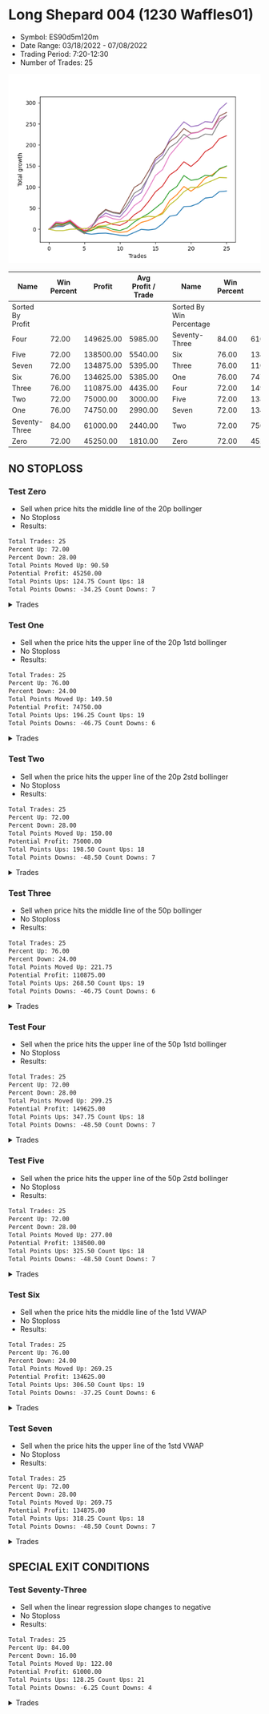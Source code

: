 # Long Shepard 004 (1230 Waffles01) 
- Symbol: ES90d5m120m
- Date Range: 03/18/2022 - 07/08/2022
- Trading Period: 7:20-12:30
- Number of Trades: 25

![Plot](LongShepard004(1230Waffles01)ES90d5m120m.png)

| Name | Win Percent | Profit | Avg Profit / Trade |     | Name | Win Percent | Profit | Avg Profit / Trade |
| ---- | ----------- | ------ | ------------------ | --- | ---- | ----------- | ------ | ------------------ |
| Sorted By <br> Profit | | | | | Sorted By <br> Win Percentage ||||
| Four | 72.00 | 149625.00 | 5985.00 |     | Seventy-Three | 84.00 | 61000.00 | 2440.00 |
| Five | 72.00 | 138500.00 | 5540.00 |     | Six | 76.00 | 134625.00 | 5385.00 |
| Seven | 72.00 | 134875.00 | 5395.00 |     | Three | 76.00 | 110875.00 | 4435.00 |
| Six | 76.00 | 134625.00 | 5385.00 |     | One | 76.00 | 74750.00 | 2990.00 |
| Three | 76.00 | 110875.00 | 4435.00 |     | Four | 72.00 | 149625.00 | 5985.00 |
| Two | 72.00 | 75000.00 | 3000.00 |     | Five | 72.00 | 138500.00 | 5540.00 |
| One | 76.00 | 74750.00 | 2990.00 |     | Seven | 72.00 | 134875.00 | 5395.00 |
| Seventy-Three | 84.00 | 61000.00 | 2440.00 |     | Two | 72.00 | 75000.00 | 3000.00 |
| Zero | 72.00 | 45250.00 | 1810.00 |     | Zero | 72.00 | 45250.00 | 1810.00 |

## NO STOPLOSS

### Test Zero
* Sell when price hits the middle line of the 20p bollinger
* No Stoploss
* Results:
```
Total Trades: 25
Percent Up: 72.00
Percent Down: 28.00
Total Points Moved Up: 90.50
Potential Profit: 45250.00
Total Points Ups: 124.75 Count Ups: 18
Total Points Downs: -34.25 Count Downs: 7
```

<details><summary>Trades</summary>

<code>In: 2022-03-21 10:35:00		Out: 2022-03-21 11:00:15		Total Position Time: 25:15		Total Move Up: 6.00		Total to Date: 6.00</code> <br />
<code>In: 2022-03-23 10:55:00		Out: 2022-03-23 11:28:15		Total Position Time: 33:15		Total Move Up: 0.50		Total to Date: 6.50</code> <br />
<code>In: 2022-03-23 11:15:00		Out: 2022-03-23 11:28:15		Total Position Time: 13:15		Total Move Up: 8.50		Total to Date: 15.00</code> <br />
<code>In: 2022-03-30 11:05:00		Out: 2022-03-30 12:46:00		Total Position Time: 101:00		Total Move Up: -14.25		Total to Date: 0.75</code> <br />
<code>In: 2022-03-30 11:35:00		Out: 2022-03-30 12:46:00		Total Position Time: 71:00		Total Move Up: -10.25		Total to Date: -9.50</code> <br />
<code>In: 2022-04-01 09:25:00		Out: 2022-04-01 10:31:50		Total Position Time: 66:50		Total Move Up: -2.50		Total to Date: -12.00</code> <br />
<code>In: 2022-04-01 09:40:00		Out: 2022-04-01 10:31:50		Total Position Time: 51:50		Total Move Up: 2.00		Total to Date: -10.00</code> <br />
<code>In: 2022-04-07 08:20:00		Out: 2022-04-07 09:10:45		Total Position Time: 50:45		Total Move Up: 0.50		Total to Date: -9.50</code> <br />
<code>In: 2022-04-12 11:45:00		Out: 2022-04-12 12:41:15		Total Position Time: 56:15		Total Move Up: -2.25		Total to Date: -11.75</code> <br />
<code>In: 2022-04-14 12:15:00		Out: 2022-04-14 12:46:00		Total Position Time: 31:00		Total Move Up: -2.75		Total to Date: -14.50</code> <br />
<code>In: 2022-04-18 08:55:00		Out: 2022-04-18 09:54:40		Total Position Time: 59:40		Total Move Up: -0.75		Total to Date: -15.25</code> <br />
<code>In: 2022-04-18 09:40:00		Out: 2022-04-18 09:54:40		Total Position Time: 14:40		Total Move Up: 7.25		Total to Date: -8.00</code> <br />
<code>In: 2022-04-20 12:05:00		Out: 2022-04-20 12:24:15		Total Position Time: 19:15		Total Move Up: 7.50		Total to Date: -0.50</code> <br />
<code>In: 2022-05-12 11:00:00		Out: 2022-05-12 12:04:10		Total Position Time: 64:10		Total Move Up: -1.50		Total to Date: -2.00</code> <br />
<code>In: 2022-05-12 11:15:00		Out: 2022-05-12 12:04:10		Total Position Time: 49:10		Total Move Up: 2.25		Total to Date: 0.25</code> <br />
<code>In: 2022-06-08 10:40:00		Out: 2022-06-08 11:07:45		Total Position Time: 27:45		Total Move Up: 12.50		Total to Date: 12.75</code> <br />
<code>In: 2022-06-14 12:25:00		Out: 2022-06-14 12:30:55		Total Position Time: 05:55		Total Move Up: 17.75		Total to Date: 30.50</code> <br />
<code>In: 2022-06-14 12:30:00		Out: 2022-06-14 12:32:05		Total Position Time: 02:05		Total Move Up: 3.25		Total to Date: 33.75</code> <br />
<code>In: 2022-06-15 11:40:00		Out: 2022-06-15 11:41:10		Total Position Time: 01:10		Total Move Up: 19.75		Total to Date: 53.50</code> <br />
<code>In: 2022-06-16 07:20:00		Out: 2022-06-16 08:16:05		Total Position Time: 56:05		Total Move Up: 1.00		Total to Date: 54.50</code> <br />
<code>In: 2022-06-16 11:40:00		Out: 2022-06-16 12:09:30		Total Position Time: 29:30		Total Move Up: 6.25		Total to Date: 60.75</code> <br />
<code>In: 2022-06-16 12:00:00		Out: 2022-06-16 12:09:30		Total Position Time: 09:30		Total Move Up: 13.00		Total to Date: 73.75</code> <br />
<code>In: 2022-06-16 12:05:00		Out: 2022-06-16 12:09:30		Total Position Time: 04:30		Total Move Up: 2.00		Total to Date: 75.75</code> <br />
<code>In: 2022-06-23 10:05:00		Out: 2022-06-23 10:23:20		Total Position Time: 18:20		Total Move Up: 13.25		Total to Date: 89.00</code> <br />
<code>In: 2022-06-29 09:40:00		Out: 2022-06-29 10:01:50		Total Position Time: 21:50		Total Move Up: 1.50		Total to Date: 90.50</code> <br />


</details>

### Test One
* Sell when the price hits the upper line of the 20p 1std bollinger
* No Stoploss
* Results:
```
Total Trades: 25
Percent Up: 76.00
Percent Down: 24.00
Total Points Moved Up: 149.50
Potential Profit: 74750.00
Total Points Ups: 196.25 Count Ups: 19
Total Points Downs: -46.75 Count Downs: 6
```

<details><summary>Trades</summary>

<code>In: 2022-03-21 10:35:00		Out: 2022-03-21 11:21:30		Total Position Time: 46:30		Total Move Up: 7.75		Total to Date: 7.75</code> <br />
<code>In: 2022-03-23 10:55:00		Out: 2022-03-23 11:48:00		Total Position Time: 53:00		Total Move Up: 3.00		Total to Date: 10.75</code> <br />
<code>In: 2022-03-23 11:15:00		Out: 2022-03-23 11:48:00		Total Position Time: 33:00		Total Move Up: 11.00		Total to Date: 21.75</code> <br />
<code>In: 2022-03-30 11:05:00		Out: 2022-03-30 12:46:00		Total Position Time: 101:00		Total Move Up: -14.25		Total to Date: 7.50</code> <br />
<code>In: 2022-03-30 11:35:00		Out: 2022-03-30 12:46:00		Total Position Time: 71:00		Total Move Up: -10.25		Total to Date: -2.75</code> <br />
<code>In: 2022-04-01 09:25:00		Out: 2022-04-01 10:37:10		Total Position Time: 72:10		Total Move Up: 0.75		Total to Date: -2.00</code> <br />
<code>In: 2022-04-01 09:40:00		Out: 2022-04-01 10:37:10		Total Position Time: 57:10		Total Move Up: 5.25		Total to Date: 3.25</code> <br />
<code>In: 2022-04-07 08:20:00		Out: 2022-04-07 10:03:05		Total Position Time: 103:05		Total Move Up: -1.75		Total to Date: 1.50</code> <br />
<code>In: 2022-04-12 11:45:00		Out: 2022-04-12 12:46:00		Total Position Time: 61:00		Total Move Up: -6.50		Total to Date: -5.00</code> <br />
<code>In: 2022-04-14 12:15:00		Out: 2022-04-14 12:46:00		Total Position Time: 31:00		Total Move Up: -2.75		Total to Date: -7.75</code> <br />
<code>In: 2022-04-18 08:55:00		Out: 2022-04-18 10:07:50		Total Position Time: 72:50		Total Move Up: 2.00		Total to Date: -5.75</code> <br />
<code>In: 2022-04-18 09:40:00		Out: 2022-04-18 10:07:50		Total Position Time: 27:50		Total Move Up: 10.00		Total to Date: 4.25</code> <br />
<code>In: 2022-04-20 12:05:00		Out: 2022-04-20 12:45:15		Total Position Time: 40:15		Total Move Up: 11.75		Total to Date: 16.00</code> <br />
<code>In: 2022-05-12 11:00:00		Out: 2022-05-12 12:18:20		Total Position Time: 78:20		Total Move Up: 4.50		Total to Date: 20.50</code> <br />
<code>In: 2022-05-12 11:15:00		Out: 2022-05-12 12:18:20		Total Position Time: 63:20		Total Move Up: 8.25		Total to Date: 28.75</code> <br />
<code>In: 2022-06-08 10:40:00		Out: 2022-06-08 12:21:15		Total Position Time: 101:15		Total Move Up: 10.50		Total to Date: 39.25</code> <br />
<code>In: 2022-06-14 12:25:00		Out: 2022-06-14 12:38:10		Total Position Time: 13:10		Total Move Up: 28.25		Total to Date: 67.50</code> <br />
<code>In: 2022-06-14 12:30:00		Out: 2022-06-14 12:38:10		Total Position Time: 08:10		Total Move Up: 14.00		Total to Date: 81.50</code> <br />
<code>In: 2022-06-15 11:40:00		Out: 2022-06-15 11:41:10		Total Position Time: 01:10		Total Move Up: 19.75		Total to Date: 101.25</code> <br />
<code>In: 2022-06-16 07:20:00		Out: 2022-06-16 09:20:55		Total Position Time: 120:55		Total Move Up: -11.25		Total to Date: 90.00</code> <br />
<code>In: 2022-06-16 11:40:00		Out: 2022-06-16 12:20:15		Total Position Time: 40:15		Total Move Up: 12.25		Total to Date: 102.25</code> <br />
<code>In: 2022-06-16 12:00:00		Out: 2022-06-16 12:20:15		Total Position Time: 20:15		Total Move Up: 19.00		Total to Date: 121.25</code> <br />
<code>In: 2022-06-16 12:05:00		Out: 2022-06-16 12:20:15		Total Position Time: 15:15		Total Move Up: 8.00		Total to Date: 129.25</code> <br />
<code>In: 2022-06-23 10:05:00		Out: 2022-06-23 10:50:10		Total Position Time: 45:10		Total Move Up: 12.75		Total to Date: 142.00</code> <br />
<code>In: 2022-06-29 09:40:00		Out: 2022-06-29 10:11:05		Total Position Time: 31:05		Total Move Up: 7.50		Total to Date: 149.50</code> <br />


</details>

### Test Two
* Sell when the price hits the upper line of the 20p 2std bollinger
* No Stoploss
* Results:
```
Total Trades: 25
Percent Up: 72.00
Percent Down: 28.00
Total Points Moved Up: 150.00
Potential Profit: 75000.00
Total Points Ups: 198.50 Count Ups: 18
Total Points Downs: -48.50 Count Downs: 7
```

<details><summary>Trades</summary>

<code>In: 2022-03-21 10:35:00		Out: 2022-03-21 11:27:05		Total Position Time: 52:05		Total Move Up: 12.75		Total to Date: 12.75</code> <br />
<code>In: 2022-03-23 10:55:00		Out: 2022-03-23 12:46:00		Total Position Time: 111:00		Total Move Up: -1.75		Total to Date: 11.00</code> <br />
<code>In: 2022-03-23 11:15:00		Out: 2022-03-23 12:46:00		Total Position Time: 91:00		Total Move Up: 6.25		Total to Date: 17.25</code> <br />
<code>In: 2022-03-30 11:05:00		Out: 2022-03-30 12:46:00		Total Position Time: 101:00		Total Move Up: -14.25		Total to Date: 3.00</code> <br />
<code>In: 2022-03-30 11:35:00		Out: 2022-03-30 12:46:00		Total Position Time: 71:00		Total Move Up: -10.25		Total to Date: -7.25</code> <br />
<code>In: 2022-04-01 09:25:00		Out: 2022-04-01 10:38:20		Total Position Time: 73:20		Total Move Up: 4.00		Total to Date: -3.25</code> <br />
<code>In: 2022-04-01 09:40:00		Out: 2022-04-01 10:38:20		Total Position Time: 58:20		Total Move Up: 8.50		Total to Date: 5.25</code> <br />
<code>In: 2022-04-07 08:20:00		Out: 2022-04-07 10:03:25		Total Position Time: 103:25		Total Move Up: 0.75		Total to Date: 6.00</code> <br />
<code>In: 2022-04-12 11:45:00		Out: 2022-04-12 12:46:00		Total Position Time: 61:00		Total Move Up: -6.50		Total to Date: -0.50</code> <br />
<code>In: 2022-04-14 12:15:00		Out: 2022-04-14 12:46:00		Total Position Time: 31:00		Total Move Up: -2.75		Total to Date: -3.25</code> <br />
<code>In: 2022-04-18 08:55:00		Out: 2022-04-18 10:10:25		Total Position Time: 75:25		Total Move Up: 6.00		Total to Date: 2.75</code> <br />
<code>In: 2022-04-18 09:40:00		Out: 2022-04-18 10:10:25		Total Position Time: 30:25		Total Move Up: 14.00		Total to Date: 16.75</code> <br />
<code>In: 2022-04-20 12:05:00		Out: 2022-04-20 12:46:00		Total Position Time: 41:00		Total Move Up: 10.50		Total to Date: 27.25</code> <br />
<code>In: 2022-05-12 11:00:00		Out: 2022-05-12 12:19:20		Total Position Time: 79:20		Total Move Up: 9.50		Total to Date: 36.75</code> <br />
<code>In: 2022-05-12 11:15:00		Out: 2022-05-12 12:19:20		Total Position Time: 64:20		Total Move Up: 13.25		Total to Date: 50.00</code> <br />
<code>In: 2022-06-08 10:40:00		Out: 2022-06-08 12:23:30		Total Position Time: 103:30		Total Move Up: 13.75		Total to Date: 63.75</code> <br />
<code>In: 2022-06-14 12:25:00		Out: 2022-06-14 12:46:00		Total Position Time: 21:00		Total Move Up: 25.75		Total to Date: 89.50</code> <br />
<code>In: 2022-06-14 12:30:00		Out: 2022-06-14 12:46:00		Total Position Time: 16:00		Total Move Up: 11.50		Total to Date: 101.00</code> <br />
<code>In: 2022-06-15 11:40:00		Out: 2022-06-15 11:41:25		Total Position Time: 01:25		Total Move Up: 26.25		Total to Date: 127.25</code> <br />
<code>In: 2022-06-16 07:20:00		Out: 2022-06-16 09:20:55		Total Position Time: 120:55		Total Move Up: -11.25		Total to Date: 116.00</code> <br />
<code>In: 2022-06-16 11:40:00		Out: 2022-06-16 12:46:00		Total Position Time: 66:00		Total Move Up: 2.50		Total to Date: 118.50</code> <br />
<code>In: 2022-06-16 12:00:00		Out: 2022-06-16 12:46:00		Total Position Time: 46:00		Total Move Up: 9.25		Total to Date: 127.75</code> <br />
<code>In: 2022-06-16 12:05:00		Out: 2022-06-16 12:46:00		Total Position Time: 41:00		Total Move Up: -1.75		Total to Date: 126.00</code> <br />
<code>In: 2022-06-23 10:05:00		Out: 2022-06-23 10:56:10		Total Position Time: 51:10		Total Move Up: 17.25		Total to Date: 143.25</code> <br />
<code>In: 2022-06-29 09:40:00		Out: 2022-06-29 10:43:40		Total Position Time: 63:40		Total Move Up: 6.75		Total to Date: 150.00</code> <br />


</details>

### Test Three
* Sell when price hits the middle line of the 50p bollinger
* No Stoploss
* Results:
```
Total Trades: 25
Percent Up: 76.00
Percent Down: 24.00
Total Points Moved Up: 221.75
Potential Profit: 110875.00
Total Points Ups: 268.50 Count Ups: 19
Total Points Downs: -46.75 Count Downs: 6
```

<details><summary>Trades</summary>

<code>In: 2022-03-21 10:35:00		Out: 2022-03-21 11:30:15		Total Position Time: 55:15		Total Move Up: 15.00		Total to Date: 15.00</code> <br />
<code>In: 2022-03-23 10:55:00		Out: 2022-03-23 12:46:00		Total Position Time: 111:00		Total Move Up: -1.75		Total to Date: 13.25</code> <br />
<code>In: 2022-03-23 11:15:00		Out: 2022-03-23 12:46:00		Total Position Time: 91:00		Total Move Up: 6.25		Total to Date: 19.50</code> <br />
<code>In: 2022-03-30 11:05:00		Out: 2022-03-30 12:46:00		Total Position Time: 101:00		Total Move Up: -14.25		Total to Date: 5.25</code> <br />
<code>In: 2022-03-30 11:35:00		Out: 2022-03-30 12:46:00		Total Position Time: 71:00		Total Move Up: -10.25		Total to Date: -5.00</code> <br />
<code>In: 2022-04-01 09:25:00		Out: 2022-04-01 11:02:35		Total Position Time: 97:35		Total Move Up: 6.75		Total to Date: 1.75</code> <br />
<code>In: 2022-04-01 09:40:00		Out: 2022-04-01 11:02:35		Total Position Time: 82:35		Total Move Up: 11.25		Total to Date: 13.00</code> <br />
<code>In: 2022-04-07 08:20:00		Out: 2022-04-07 10:11:40		Total Position Time: 111:40		Total Move Up: 5.00		Total to Date: 18.00</code> <br />
<code>In: 2022-04-12 11:45:00		Out: 2022-04-12 12:46:00		Total Position Time: 61:00		Total Move Up: -6.50		Total to Date: 11.50</code> <br />
<code>In: 2022-04-14 12:15:00		Out: 2022-04-14 12:46:00		Total Position Time: 31:00		Total Move Up: -2.75		Total to Date: 8.75</code> <br />
<code>In: 2022-04-18 08:55:00		Out: 2022-04-18 10:31:35		Total Position Time: 96:35		Total Move Up: 8.50		Total to Date: 17.25</code> <br />
<code>In: 2022-04-18 09:40:00		Out: 2022-04-18 10:31:35		Total Position Time: 51:35		Total Move Up: 16.50		Total to Date: 33.75</code> <br />
<code>In: 2022-04-20 12:05:00		Out: 2022-04-20 12:25:50		Total Position Time: 20:50		Total Move Up: 11.00		Total to Date: 44.75</code> <br />
<code>In: 2022-05-12 11:00:00		Out: 2022-05-12 12:21:25		Total Position Time: 81:25		Total Move Up: 20.00		Total to Date: 64.75</code> <br />
<code>In: 2022-05-12 11:15:00		Out: 2022-05-12 12:21:25		Total Position Time: 66:25		Total Move Up: 23.75		Total to Date: 88.50</code> <br />
<code>In: 2022-06-08 10:40:00		Out: 2022-06-08 12:40:55		Total Position Time: 120:55		Total Move Up: 14.00		Total to Date: 102.50</code> <br />
<code>In: 2022-06-14 12:25:00		Out: 2022-06-14 12:37:55		Total Position Time: 12:55		Total Move Up: 26.00		Total to Date: 128.50</code> <br />
<code>In: 2022-06-14 12:30:00		Out: 2022-06-14 12:37:55		Total Position Time: 07:55		Total Move Up: 11.75		Total to Date: 140.25</code> <br />
<code>In: 2022-06-15 11:40:00		Out: 2022-06-15 11:41:10		Total Position Time: 01:10		Total Move Up: 19.75		Total to Date: 160.00</code> <br />
<code>In: 2022-06-16 07:20:00		Out: 2022-06-16 09:20:55		Total Position Time: 120:55		Total Move Up: -11.25		Total to Date: 148.75</code> <br />
<code>In: 2022-06-16 11:40:00		Out: 2022-06-16 12:10:20		Total Position Time: 30:20		Total Move Up: 14.25		Total to Date: 163.00</code> <br />
<code>In: 2022-06-16 12:00:00		Out: 2022-06-16 12:10:20		Total Position Time: 10:20		Total Move Up: 21.00		Total to Date: 184.00</code> <br />
<code>In: 2022-06-16 12:05:00		Out: 2022-06-16 12:10:20		Total Position Time: 05:20		Total Move Up: 10.00		Total to Date: 194.00</code> <br />
<code>In: 2022-06-23 10:05:00		Out: 2022-06-23 11:28:05		Total Position Time: 83:05		Total Move Up: 20.75		Total to Date: 214.75</code> <br />
<code>In: 2022-06-29 09:40:00		Out: 2022-06-29 10:10:45		Total Position Time: 30:45		Total Move Up: 7.00		Total to Date: 221.75</code> <br />


</details>

### Test Four
* Sell when the price hits the upper line of the 50p 1std bollinger
* No Stoploss
* Results:
```
Total Trades: 25
Percent Up: 72.00
Percent Down: 28.00
Total Points Moved Up: 299.25
Potential Profit: 149625.00
Total Points Ups: 347.75 Count Ups: 18
Total Points Downs: -48.50 Count Downs: 7
```

<details><summary>Trades</summary>

<code>In: 2022-03-21 10:35:00		Out: 2022-03-21 12:35:55		Total Position Time: 120:55		Total Move Up: 9.50		Total to Date: 9.50</code> <br />
<code>In: 2022-03-23 10:55:00		Out: 2022-03-23 12:46:00		Total Position Time: 111:00		Total Move Up: -1.75		Total to Date: 7.75</code> <br />
<code>In: 2022-03-23 11:15:00		Out: 2022-03-23 12:46:00		Total Position Time: 91:00		Total Move Up: 6.25		Total to Date: 14.00</code> <br />
<code>In: 2022-03-30 11:05:00		Out: 2022-03-30 12:46:00		Total Position Time: 101:00		Total Move Up: -14.25		Total to Date: -0.25</code> <br />
<code>In: 2022-03-30 11:35:00		Out: 2022-03-30 12:46:00		Total Position Time: 71:00		Total Move Up: -10.25		Total to Date: -10.50</code> <br />
<code>In: 2022-04-01 09:25:00		Out: 2022-04-01 11:06:00		Total Position Time: 101:00		Total Move Up: 15.50		Total to Date: 5.00</code> <br />
<code>In: 2022-04-01 09:40:00		Out: 2022-04-01 11:06:00		Total Position Time: 86:00		Total Move Up: 20.00		Total to Date: 25.00</code> <br />
<code>In: 2022-04-07 08:20:00		Out: 2022-04-07 10:19:30		Total Position Time: 119:30		Total Move Up: 13.25		Total to Date: 38.25</code> <br />
<code>In: 2022-04-12 11:45:00		Out: 2022-04-12 12:46:00		Total Position Time: 61:00		Total Move Up: -6.50		Total to Date: 31.75</code> <br />
<code>In: 2022-04-14 12:15:00		Out: 2022-04-14 12:46:00		Total Position Time: 31:00		Total Move Up: -2.75		Total to Date: 29.00</code> <br />
<code>In: 2022-04-18 08:55:00		Out: 2022-04-18 10:35:40		Total Position Time: 100:40		Total Move Up: 19.50		Total to Date: 48.50</code> <br />
<code>In: 2022-04-18 09:40:00		Out: 2022-04-18 10:35:40		Total Position Time: 55:40		Total Move Up: 27.50		Total to Date: 76.00</code> <br />
<code>In: 2022-04-20 12:05:00		Out: 2022-04-20 12:46:00		Total Position Time: 41:00		Total Move Up: 10.50		Total to Date: 86.50</code> <br />
<code>In: 2022-05-12 11:00:00		Out: 2022-05-12 12:43:05		Total Position Time: 103:05		Total Move Up: 36.25		Total to Date: 122.75</code> <br />
<code>In: 2022-05-12 11:15:00		Out: 2022-05-12 12:43:05		Total Position Time: 88:05		Total Move Up: 40.00		Total to Date: 162.75</code> <br />
<code>In: 2022-06-08 10:40:00		Out: 2022-06-08 12:40:55		Total Position Time: 120:55		Total Move Up: 14.00		Total to Date: 176.75</code> <br />
<code>In: 2022-06-14 12:25:00		Out: 2022-06-14 12:42:10		Total Position Time: 17:10		Total Move Up: 36.25		Total to Date: 213.00</code> <br />
<code>In: 2022-06-14 12:30:00		Out: 2022-06-14 12:42:10		Total Position Time: 12:10		Total Move Up: 22.00		Total to Date: 235.00</code> <br />
<code>In: 2022-06-15 11:40:00		Out: 2022-06-15 11:41:10		Total Position Time: 01:10		Total Move Up: 19.75		Total to Date: 254.75</code> <br />
<code>In: 2022-06-16 07:20:00		Out: 2022-06-16 09:20:55		Total Position Time: 120:55		Total Move Up: -11.25		Total to Date: 243.50</code> <br />
<code>In: 2022-06-16 11:40:00		Out: 2022-06-16 12:46:00		Total Position Time: 66:00		Total Move Up: 2.50		Total to Date: 246.00</code> <br />
<code>In: 2022-06-16 12:00:00		Out: 2022-06-16 12:46:00		Total Position Time: 46:00		Total Move Up: 9.25		Total to Date: 255.25</code> <br />
<code>In: 2022-06-16 12:05:00		Out: 2022-06-16 12:46:00		Total Position Time: 41:00		Total Move Up: -1.75		Total to Date: 253.50</code> <br />
<code>In: 2022-06-23 10:05:00		Out: 2022-06-23 12:05:55		Total Position Time: 120:55		Total Move Up: 30.50		Total to Date: 284.00</code> <br />
<code>In: 2022-06-29 09:40:00		Out: 2022-06-29 11:01:35		Total Position Time: 81:35		Total Move Up: 15.25		Total to Date: 299.25</code> <br />


</details>

### Test Five
* Sell when the price hits the upper line of the 50p 2std bollinger
* No Stoploss
* Results:
```
Total Trades: 25
Percent Up: 72.00
Percent Down: 28.00
Total Points Moved Up: 277.00
Potential Profit: 138500.00
Total Points Ups: 325.50 Count Ups: 18
Total Points Downs: -48.50 Count Downs: 7
```

<details><summary>Trades</summary>

<code>In: 2022-03-21 10:35:00		Out: 2022-03-21 12:35:55		Total Position Time: 120:55		Total Move Up: 9.50		Total to Date: 9.50</code> <br />
<code>In: 2022-03-23 10:55:00		Out: 2022-03-23 12:46:00		Total Position Time: 111:00		Total Move Up: -1.75		Total to Date: 7.75</code> <br />
<code>In: 2022-03-23 11:15:00		Out: 2022-03-23 12:46:00		Total Position Time: 91:00		Total Move Up: 6.25		Total to Date: 14.00</code> <br />
<code>In: 2022-03-30 11:05:00		Out: 2022-03-30 12:46:00		Total Position Time: 101:00		Total Move Up: -14.25		Total to Date: -0.25</code> <br />
<code>In: 2022-03-30 11:35:00		Out: 2022-03-30 12:46:00		Total Position Time: 71:00		Total Move Up: -10.25		Total to Date: -10.50</code> <br />
<code>In: 2022-04-01 09:25:00		Out: 2022-04-01 11:25:55		Total Position Time: 120:55		Total Move Up: 14.75		Total to Date: 4.25</code> <br />
<code>In: 2022-04-01 09:40:00		Out: 2022-04-01 11:32:35		Total Position Time: 112:35		Total Move Up: 28.50		Total to Date: 32.75</code> <br />
<code>In: 2022-04-07 08:20:00		Out: 2022-04-07 10:20:55		Total Position Time: 120:55		Total Move Up: 14.25		Total to Date: 47.00</code> <br />
<code>In: 2022-04-12 11:45:00		Out: 2022-04-12 12:46:00		Total Position Time: 61:00		Total Move Up: -6.50		Total to Date: 40.50</code> <br />
<code>In: 2022-04-14 12:15:00		Out: 2022-04-14 12:46:00		Total Position Time: 31:00		Total Move Up: -2.75		Total to Date: 37.75</code> <br />
<code>In: 2022-04-18 08:55:00		Out: 2022-04-18 10:55:55		Total Position Time: 120:55		Total Move Up: 29.75		Total to Date: 67.50</code> <br />
<code>In: 2022-04-18 09:40:00		Out: 2022-04-18 11:40:55		Total Position Time: 120:55		Total Move Up: 31.25		Total to Date: 98.75</code> <br />
<code>In: 2022-04-20 12:05:00		Out: 2022-04-20 12:46:00		Total Position Time: 41:00		Total Move Up: 10.50		Total to Date: 109.25</code> <br />
<code>In: 2022-05-12 11:00:00		Out: 2022-05-12 12:46:00		Total Position Time: 106:00		Total Move Up: 27.50		Total to Date: 136.75</code> <br />
<code>In: 2022-05-12 11:15:00		Out: 2022-05-12 12:46:00		Total Position Time: 91:00		Total Move Up: 31.25		Total to Date: 168.00</code> <br />
<code>In: 2022-06-08 10:40:00		Out: 2022-06-08 12:40:55		Total Position Time: 120:55		Total Move Up: 14.00		Total to Date: 182.00</code> <br />
<code>In: 2022-06-14 12:25:00		Out: 2022-06-14 12:46:00		Total Position Time: 21:00		Total Move Up: 25.75		Total to Date: 207.75</code> <br />
<code>In: 2022-06-14 12:30:00		Out: 2022-06-14 12:46:00		Total Position Time: 16:00		Total Move Up: 11.50		Total to Date: 219.25</code> <br />
<code>In: 2022-06-15 11:40:00		Out: 2022-06-15 11:41:10		Total Position Time: 01:10		Total Move Up: 19.75		Total to Date: 239.00</code> <br />
<code>In: 2022-06-16 07:20:00		Out: 2022-06-16 09:20:55		Total Position Time: 120:55		Total Move Up: -11.25		Total to Date: 227.75</code> <br />
<code>In: 2022-06-16 11:40:00		Out: 2022-06-16 12:46:00		Total Position Time: 66:00		Total Move Up: 2.50		Total to Date: 230.25</code> <br />
<code>In: 2022-06-16 12:00:00		Out: 2022-06-16 12:46:00		Total Position Time: 46:00		Total Move Up: 9.25		Total to Date: 239.50</code> <br />
<code>In: 2022-06-16 12:05:00		Out: 2022-06-16 12:46:00		Total Position Time: 41:00		Total Move Up: -1.75		Total to Date: 237.75</code> <br />
<code>In: 2022-06-23 10:05:00		Out: 2022-06-23 12:05:55		Total Position Time: 120:55		Total Move Up: 30.50		Total to Date: 268.25</code> <br />
<code>In: 2022-06-29 09:40:00		Out: 2022-06-29 11:40:55		Total Position Time: 120:55		Total Move Up: 8.75		Total to Date: 277.00</code> <br />


</details>

### Test Six
* Sell when the price hits the middle line of the 1std VWAP
* No Stoploss
* Results:
```
Total Trades: 25
Percent Up: 76.00
Percent Down: 24.00
Total Points Moved Up: 269.25
Potential Profit: 134625.00
Total Points Ups: 306.50 Count Ups: 19
Total Points Downs: -37.25 Count Downs: 6
```

<details><summary>Trades</summary>

<code>In: 2022-03-21 10:35:00		Out: 2022-03-21 11:46:15		Total Position Time: 71:15		Total Move Up: 17.50		Total to Date: 17.50</code> <br />
<code>In: 2022-03-23 10:55:00		Out: 2022-03-23 12:46:00		Total Position Time: 111:00		Total Move Up: -1.75		Total to Date: 15.75</code> <br />
<code>In: 2022-03-23 11:15:00		Out: 2022-03-23 12:46:00		Total Position Time: 91:00		Total Move Up: 6.25		Total to Date: 22.00</code> <br />
<code>In: 2022-03-30 11:05:00		Out: 2022-03-30 12:46:00		Total Position Time: 101:00		Total Move Up: -14.25		Total to Date: 7.75</code> <br />
<code>In: 2022-03-30 11:35:00		Out: 2022-03-30 12:46:00		Total Position Time: 71:00		Total Move Up: -10.25		Total to Date: -2.50</code> <br />
<code>In: 2022-04-01 09:25:00		Out: 2022-04-01 11:05:00		Total Position Time: 100:00		Total Move Up: 11.50		Total to Date: 9.00</code> <br />
<code>In: 2022-04-01 09:40:00		Out: 2022-04-01 11:05:00		Total Position Time: 85:00		Total Move Up: 16.00		Total to Date: 25.00</code> <br />
<code>In: 2022-04-07 08:20:00		Out: 2022-04-07 10:12:10		Total Position Time: 112:10		Total Move Up: 6.50		Total to Date: 31.50</code> <br />
<code>In: 2022-04-12 11:45:00		Out: 2022-04-12 12:46:00		Total Position Time: 61:00		Total Move Up: -6.50		Total to Date: 25.00</code> <br />
<code>In: 2022-04-14 12:15:00		Out: 2022-04-14 12:46:00		Total Position Time: 31:00		Total Move Up: -2.75		Total to Date: 22.25</code> <br />
<code>In: 2022-04-18 08:55:00		Out: 2022-04-18 10:32:10		Total Position Time: 97:10		Total Move Up: 12.75		Total to Date: 35.00</code> <br />
<code>In: 2022-04-18 09:40:00		Out: 2022-04-18 10:32:10		Total Position Time: 52:10		Total Move Up: 20.75		Total to Date: 55.75</code> <br />
<code>In: 2022-04-20 12:05:00		Out: 2022-04-20 12:26:10		Total Position Time: 21:10		Total Move Up: 11.75		Total to Date: 67.50</code> <br />
<code>In: 2022-05-12 11:00:00		Out: 2022-05-12 12:23:20		Total Position Time: 83:20		Total Move Up: 28.00		Total to Date: 95.50</code> <br />
<code>In: 2022-05-12 11:15:00		Out: 2022-05-12 12:23:20		Total Position Time: 68:20		Total Move Up: 31.75		Total to Date: 127.25</code> <br />
<code>In: 2022-06-08 10:40:00		Out: 2022-06-08 12:40:55		Total Position Time: 120:55		Total Move Up: 14.00		Total to Date: 141.25</code> <br />
<code>In: 2022-06-14 12:25:00		Out: 2022-06-14 12:42:00		Total Position Time: 17:00		Total Move Up: 34.25		Total to Date: 175.50</code> <br />
<code>In: 2022-06-14 12:30:00		Out: 2022-06-14 12:42:00		Total Position Time: 12:00		Total Move Up: 20.00		Total to Date: 195.50</code> <br />
<code>In: 2022-06-15 11:40:00		Out: 2022-06-15 11:41:10		Total Position Time: 01:10		Total Move Up: 19.75		Total to Date: 215.25</code> <br />
<code>In: 2022-06-16 07:20:00		Out: 2022-06-16 07:26:15		Total Position Time: 06:15		Total Move Up: 11.75		Total to Date: 227.00</code> <br />
<code>In: 2022-06-16 11:40:00		Out: 2022-06-16 12:46:00		Total Position Time: 66:00		Total Move Up: 2.50		Total to Date: 229.50</code> <br />
<code>In: 2022-06-16 12:00:00		Out: 2022-06-16 12:46:00		Total Position Time: 46:00		Total Move Up: 9.25		Total to Date: 238.75</code> <br />
<code>In: 2022-06-16 12:05:00		Out: 2022-06-16 12:46:00		Total Position Time: 41:00		Total Move Up: -1.75		Total to Date: 237.00</code> <br />
<code>In: 2022-06-23 10:05:00		Out: 2022-06-23 11:30:55		Total Position Time: 85:55		Total Move Up: 24.75		Total to Date: 261.75</code> <br />
<code>In: 2022-06-29 09:40:00		Out: 2022-06-29 10:10:55		Total Position Time: 30:55		Total Move Up: 7.50		Total to Date: 269.25</code> <br />


</details>

### Test Seven
* Sell when the price hits the upper line of the 1std VWAP
* No Stoploss
* Results:
```
Total Trades: 25
Percent Up: 72.00
Percent Down: 28.00
Total Points Moved Up: 269.75
Potential Profit: 134875.00
Total Points Ups: 318.25 Count Ups: 18
Total Points Downs: -48.50 Count Downs: 7
```

<details><summary>Trades</summary>

<code>In: 2022-03-21 10:35:00		Out: 2022-03-21 12:35:55		Total Position Time: 120:55		Total Move Up: 9.50		Total to Date: 9.50</code> <br />
<code>In: 2022-03-23 10:55:00		Out: 2022-03-23 12:46:00		Total Position Time: 111:00		Total Move Up: -1.75		Total to Date: 7.75</code> <br />
<code>In: 2022-03-23 11:15:00		Out: 2022-03-23 12:46:00		Total Position Time: 91:00		Total Move Up: 6.25		Total to Date: 14.00</code> <br />
<code>In: 2022-03-30 11:05:00		Out: 2022-03-30 12:46:00		Total Position Time: 101:00		Total Move Up: -14.25		Total to Date: -0.25</code> <br />
<code>In: 2022-03-30 11:35:00		Out: 2022-03-30 12:46:00		Total Position Time: 71:00		Total Move Up: -10.25		Total to Date: -10.50</code> <br />
<code>In: 2022-04-01 09:25:00		Out: 2022-04-01 11:25:55		Total Position Time: 120:55		Total Move Up: 14.75		Total to Date: 4.25</code> <br />
<code>In: 2022-04-01 09:40:00		Out: 2022-04-01 11:30:15		Total Position Time: 110:15		Total Move Up: 25.75		Total to Date: 30.00</code> <br />
<code>In: 2022-04-07 08:20:00		Out: 2022-04-07 10:20:20		Total Position Time: 120:20		Total Move Up: 15.25		Total to Date: 45.25</code> <br />
<code>In: 2022-04-12 11:45:00		Out: 2022-04-12 12:46:00		Total Position Time: 61:00		Total Move Up: -6.50		Total to Date: 38.75</code> <br />
<code>In: 2022-04-14 12:15:00		Out: 2022-04-14 12:46:00		Total Position Time: 31:00		Total Move Up: -2.75		Total to Date: 36.00</code> <br />
<code>In: 2022-04-18 08:55:00		Out: 2022-04-18 10:35:45		Total Position Time: 100:45		Total Move Up: 20.50		Total to Date: 56.50</code> <br />
<code>In: 2022-04-18 09:40:00		Out: 2022-04-18 10:35:45		Total Position Time: 55:45		Total Move Up: 28.50		Total to Date: 85.00</code> <br />
<code>In: 2022-04-20 12:05:00		Out: 2022-04-20 12:46:00		Total Position Time: 41:00		Total Move Up: 10.50		Total to Date: 95.50</code> <br />
<code>In: 2022-05-12 11:00:00		Out: 2022-05-12 12:46:00		Total Position Time: 106:00		Total Move Up: 27.50		Total to Date: 123.00</code> <br />
<code>In: 2022-05-12 11:15:00		Out: 2022-05-12 12:46:00		Total Position Time: 91:00		Total Move Up: 31.25		Total to Date: 154.25</code> <br />
<code>In: 2022-06-08 10:40:00		Out: 2022-06-08 12:40:55		Total Position Time: 120:55		Total Move Up: 14.00		Total to Date: 168.25</code> <br />
<code>In: 2022-06-14 12:25:00		Out: 2022-06-14 12:46:00		Total Position Time: 21:00		Total Move Up: 25.75		Total to Date: 194.00</code> <br />
<code>In: 2022-06-14 12:30:00		Out: 2022-06-14 12:46:00		Total Position Time: 16:00		Total Move Up: 11.50		Total to Date: 205.50</code> <br />
<code>In: 2022-06-15 11:40:00		Out: 2022-06-15 11:41:10		Total Position Time: 01:10		Total Move Up: 19.75		Total to Date: 225.25</code> <br />
<code>In: 2022-06-16 07:20:00		Out: 2022-06-16 09:20:55		Total Position Time: 120:55		Total Move Up: -11.25		Total to Date: 214.00</code> <br />
<code>In: 2022-06-16 11:40:00		Out: 2022-06-16 12:46:00		Total Position Time: 66:00		Total Move Up: 2.50		Total to Date: 216.50</code> <br />
<code>In: 2022-06-16 12:00:00		Out: 2022-06-16 12:46:00		Total Position Time: 46:00		Total Move Up: 9.25		Total to Date: 225.75</code> <br />
<code>In: 2022-06-16 12:05:00		Out: 2022-06-16 12:46:00		Total Position Time: 41:00		Total Move Up: -1.75		Total to Date: 224.00</code> <br />
<code>In: 2022-06-23 10:05:00		Out: 2022-06-23 12:05:55		Total Position Time: 120:55		Total Move Up: 30.50		Total to Date: 254.50</code> <br />
<code>In: 2022-06-29 09:40:00		Out: 2022-06-29 11:01:35		Total Position Time: 81:35		Total Move Up: 15.25		Total to Date: 269.75</code> <br />


</details>

## SPECIAL EXIT CONDITIONS 

### Test Seventy-Three
* Sell when the linear regression slope changes to negative
* No Stoploss
* Results:
```
Total Trades: 25
Percent Up: 84.00
Percent Down: 16.00
Total Points Moved Up: 122.00
Potential Profit: 61000.00
Total Points Ups: 128.25 Count Ups: 21
Total Points Downs: -6.25 Count Downs: 4
```

<details><summary>Trades</summary>

<code>In: 2022-03-21 10:35:00		Out: 2022-03-21 10:44:05		Total Position Time: 09:05		Total Move Up: -3.50		Total to Date: -3.50</code> <br />
<code>In: 2022-03-23 10:55:00		Out: 2022-03-23 10:59:05		Total Position Time: 04:05		Total Move Up: 0.00		Total to Date: -3.50</code> <br />
<code>In: 2022-03-23 11:15:00		Out: 2022-03-23 11:25:05		Total Position Time: 10:05		Total Move Up: 3.25		Total to Date: -0.25</code> <br />
<code>In: 2022-03-30 11:05:00		Out: 2022-03-30 11:09:05		Total Position Time: 04:05		Total Move Up: 0.50		Total to Date: 0.25</code> <br />
<code>In: 2022-03-30 11:35:00		Out: 2022-03-30 11:38:05		Total Position Time: 03:05		Total Move Up: 1.50		Total to Date: 1.75</code> <br />
<code>In: 2022-04-01 09:25:00		Out: 2022-04-01 09:28:05		Total Position Time: 03:05		Total Move Up: 0.25		Total to Date: 2.00</code> <br />
<code>In: 2022-04-01 09:40:00		Out: 2022-04-01 09:45:05		Total Position Time: 05:05		Total Move Up: 5.25		Total to Date: 7.25</code> <br />
<code>In: 2022-04-07 08:20:00		Out: 2022-04-07 08:23:05		Total Position Time: 03:05		Total Move Up: 1.50		Total to Date: 8.75</code> <br />
<code>In: 2022-04-12 11:45:00		Out: 2022-04-12 11:50:05		Total Position Time: 05:05		Total Move Up: 5.00		Total to Date: 13.75</code> <br />
<code>In: 2022-04-14 12:15:00		Out: 2022-04-14 12:19:05		Total Position Time: 04:05		Total Move Up: 3.75		Total to Date: 17.50</code> <br />
<code>In: 2022-04-18 08:55:00		Out: 2022-04-18 08:58:05		Total Position Time: 03:05		Total Move Up: 2.75		Total to Date: 20.25</code> <br />
<code>In: 2022-04-18 09:40:00		Out: 2022-04-18 09:43:05		Total Position Time: 03:05		Total Move Up: 1.75		Total to Date: 22.00</code> <br />
<code>In: 2022-04-20 12:05:00		Out: 2022-04-20 12:16:05		Total Position Time: 11:05		Total Move Up: 5.00		Total to Date: 27.00</code> <br />
<code>In: 2022-05-12 11:00:00		Out: 2022-05-12 11:03:05		Total Position Time: 03:05		Total Move Up: 3.50		Total to Date: 30.50</code> <br />
<code>In: 2022-05-12 11:15:00		Out: 2022-05-12 11:18:05		Total Position Time: 03:05		Total Move Up: -1.25		Total to Date: 29.25</code> <br />
<code>In: 2022-06-08 10:40:00		Out: 2022-06-08 10:43:05		Total Position Time: 03:05		Total Move Up: 7.00		Total to Date: 36.25</code> <br />
<code>In: 2022-06-14 12:25:00		Out: 2022-06-14 12:37:05		Total Position Time: 12:05		Total Move Up: 21.25		Total to Date: 57.50</code> <br />
<code>In: 2022-06-14 12:30:00		Out: 2022-06-14 12:41:05		Total Position Time: 11:05		Total Move Up: 13.50		Total to Date: 71.00</code> <br />
<code>In: 2022-06-15 11:40:00		Out: 2022-06-15 11:53:05		Total Position Time: 13:05		Total Move Up: 17.75		Total to Date: 88.75</code> <br />
<code>In: 2022-06-16 07:20:00		Out: 2022-06-16 07:26:05		Total Position Time: 06:05		Total Move Up: 10.75		Total to Date: 99.50</code> <br />
<code>In: 2022-06-16 11:40:00		Out: 2022-06-16 11:43:05		Total Position Time: 03:05		Total Move Up: -0.75		Total to Date: 98.75</code> <br />
<code>In: 2022-06-16 12:00:00		Out: 2022-06-16 12:08:05		Total Position Time: 08:05		Total Move Up: 9.50		Total to Date: 108.25</code> <br />
<code>In: 2022-06-16 12:05:00		Out: 2022-06-16 12:12:05		Total Position Time: 07:05		Total Move Up: 7.00		Total to Date: 115.25</code> <br />
<code>In: 2022-06-23 10:05:00		Out: 2022-06-23 10:08:05		Total Position Time: 03:05		Total Move Up: 7.50		Total to Date: 122.75</code> <br />
<code>In: 2022-06-29 09:40:00		Out: 2022-06-29 09:44:05		Total Position Time: 04:05		Total Move Up: -0.75		Total to Date: 122.00</code> <br />


</details>